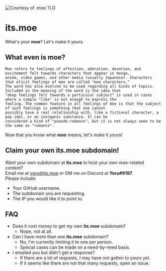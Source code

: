 <img align="center" alt="Courtesy of .moe TLD" src="https://scontent-atl3-2.xx.fbcdn.net/v/t1.6435-9/s960x960/141031032_2831371733743149_6036056380162876638_n.jpg?_nc_cat=111&ccb=1-5&_nc_sid=e3f864&_nc_ohc=V2gXzU5HMygAX-kra5M&_nc_ht=scontent-atl3-2.xx&oh=d46ebd734dd25517a579e2cbba324c44&oe=61572678" />

# its.moe
What's your **moe**? Let's make it yours.

## What even is **moe**?
```
Moe refers to feelings of affection, adoration, devotion, and excitement felt towards characters that appear in manga,
anime, video games, and other media (usually Japanese). Characters that elicit feelings of moe are called "moe characters."
The word has also evolved to be used regarding all kinds of topics. Included in the meaning of the word is the idea that
"deep feelings felt towards a particular subject" is used in cases where a simple "like" is not enough to express the
feeling. The common feature in all feelings of moe is that the subject of such feelings is something that one cannot
possibly have a real relationship with, like a fictional character, a pop idol, or an inorganic substance. It can be
considered a kind of "pseudo-romance", but it is not always seen to be the same as "romance".
```
Now that you know what **moe** means, let's make it yours!

## Claim your own **its.moe** subdomain!
Want your own subdomain at **its.moe** to host your own moe-related content?  
Email me at [yoru@its.moe](mailto:yoru@its.moe) or DM me on Discord at **Yoru#9197**.  
Please include:
- Your GitHub username.
- The subdomain you are requesting.
- The IP you would like it to point to.

## FAQ
- Does it cost money to get my own **its.moe** subdomain?
  - Nope, not at all.
- Can I have more than one **its.moe** subdomain?
  - No, I'm currently limiting it to one per person.
  - Special cases can be made on a need-by-need basis.
- I emailed you but didn't get a response?
  - If there are a lot of requests, I may have not gotten to yours yet.
  - If it seems like there are not that many requests, open an issue.



